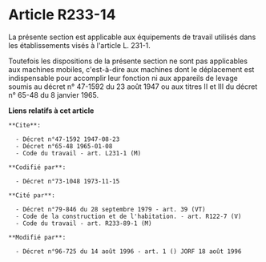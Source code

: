 # Article R233-14

La présente section est applicable aux équipements de travail utilisés dans les établissements visés à l'article L. 231-1.

Toutefois les dispositions de la présente section ne sont pas applicables aux machines mobiles, c'est-à-dire aux machines
dont le déplacement est indispensable pour accomplir leur fonction ni aux appareils de levage soumis au décret n° 47-1592 du
23 août 1947 ou aux titres II et III du décret n° 65-48 du 8 janvier 1965.

**Liens relatifs à cet article**

	**Cite**:

	  - Décret n°47-1592 1947-08-23
	  - Décret n°65-48 1965-01-08
	  - Code du travail - art. L231-1 (M)

	**Codifié par**:

	  - Décret n°73-1048 1973-11-15

	**Cité par**:

	  - Décret n°79-846 du 28 septembre 1979 - art. 39 (VT)
	  - Code de la construction et de l'habitation. - art. R122-7 (V)
	  - Code du travail - art. R233-89-1 (M)

	**Modifié par**:

	  - Décret n°96-725 du 14 août 1996 - art. 1 () JORF 18 août 1996
